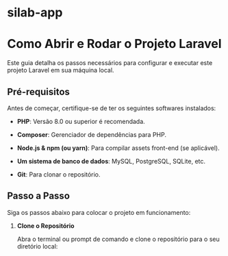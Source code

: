 # silab-app

# Como Abrir e Rodar o Projeto Laravel

Este guia detalha os passos necessários para configurar e executar este projeto Laravel em sua máquina local.

## Pré-requisitos

Antes de começar, certifique-se de ter os seguintes softwares instalados:

* **PHP**: Versão 8.0 ou superior é recomendada.

* **Composer**: Gerenciador de dependências para PHP.

* **Node.js & npm (ou yarn)**: Para compilar assets front-end (se aplicável).

* **Um sistema de banco de dados**: MySQL, PostgreSQL, SQLite, etc.

* **Git**: Para clonar o repositório.

## Passo a Passo

Siga os passos abaixo para colocar o projeto em funcionamento:

1. **Clone o Repositório**

   Abra o terminal ou prompt de comando e clone o repositório para o seu diretório local: